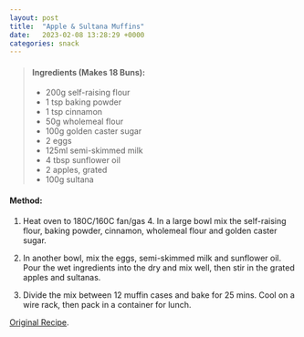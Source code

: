 ```yaml
---
layout: post
title:  "Apple & Sultana Muffins"
date:   2023-02-08 13:28:29 +0000
categories: snack
---
```

> #### Ingredients (Makes 18 Buns):
>
> - 200g self-raising flour
> - 1 tsp baking powder
> - 1 tsp cinnamon
> - 50g wholemeal flour
> - 100g golden caster sugar
> - 2 eggs
> - 125ml semi-skimmed milk
> - 4 tbsp sunflower oil
> - 2 apples, grated
> - 100g sultana



#### Method:


1. Heat oven to 180C/160C fan/gas 4. In a large bowl mix the self-raising flour, baking powder, cinnamon, wholemeal flour and golden caster sugar.

2. In another bowl, mix the eggs, semi-skimmed milk and sunflower oil. Pour the wet ingredients into the dry and mix well, then stir in the grated apples and sultanas.

3. Divide the mix between 12 muffin cases and bake for 25 mins. Cool on a wire rack, then pack in a container for lunch.


[Original Recipe][original-recipe].

[original-recipe]: https://www.bbcgoodfood.com/recipes/apple-sultana-muffins
